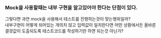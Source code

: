 ### Mock을 사용할때는 내부 구현을 알고있어야 한다는 단점이 있다.
그렇다면 과연 mock을 사용해서 테스트를 진행하는것이 맞는행위일까?   
내부구현이 어떻게 되어있는 개의치 않고 입력값이 일치한다면 어떤 상황에서든 올바른 결괏값이 도출되도록 테스트코드를 작성하기만 하면 되는것 아닌가?   
